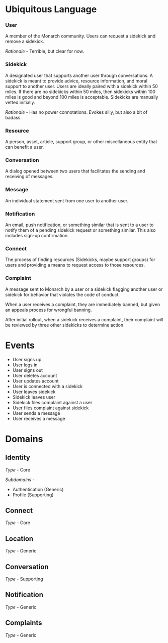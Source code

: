 # Ubiquitous Language

### User
A member of the Monarch community.
Users can request a sidekick and remove a sidekick.

*Rationale* - Terrible, but clear for now.


### Sidekick
A designated user that supports another user through conversations.
A sidekick is meant to provide advice, resource information, and moral support to another user.
Users are ideally paired with a sidekick within 50 miles. If there are no sidekicks within 50 miles,
then sidekicks within 100 miles is good and beyond 100 miles is acceptable.
Sidekicks are manually vetted initially.

*Rationale* - Has no power connotations. Evokes silly, but also a bit of badass.


### Resource
A person, asset, article, support group, or other miscellaneous entity that can
benefit a user.


### Conversation
A dialog opened between two users that facilitates the sending
and receiving of messages.


### Message
An individual statement sent from one user to another user.


### Notification
An email, push notification, or something similar that is sent to a user
to notify them of a pending sidekick request or something similar. This
also includes sign-up confirmation.


### Connect
The process of finding resources (Sidekicks, maybe support groups) for users
and providing a means to request access to those resources.


### Complaint
A message sent to Monarch by a user or a sidekick flagging another user or sidekick
for behavior that violates the code of conduct.

When a user receives a complaint, they are immediately banned,
but given an appeals process for wrongful banning.

After initial rollout, when a sidekick receives a complaint, their complaint will
be reviewed by three other sidekicks to determine action.


# Events
* User signs up
* User logs in
* User signs out
* User deletes account
* User updates account
* User is connected with a sidekick
* User leaves sidekick
* Sidekick leaves user
* Sidekick files complaint against a user
* User files complaint against sidekick
* User sends a message
* User receives a message


# Domains

## Identity
*Type* - Core

*Subdomains* -
  * Authentication (Generic)
  * Profile (Supporting)

## Connect
*Type* - Core

## Location
*Type* - Generic

## Conversation
*Type* - Supporting

## Notification
*Type* - Generic

## Complaints
*Type* - Generic
